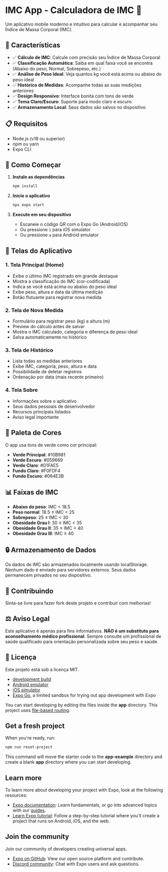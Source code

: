 # IMC App - Calculadora de IMC 📱

Um aplicativo mobile moderno e intuitivo para calcular e acompanhar seu Índice de Massa Corporal (IMC).

## 🌟 Características

- ✅ **Cálculo de IMC**: Calcule com precisão seu Índice de Massa Corporal
- ✅ **Classificação Automática**: Saiba em qual faixa você se encontra (Abaixo do peso, Normal, Sobrepeso, etc.)
- ✅ **Análise de Peso Ideal**: Veja quantos kg você está acima ou abaixo do peso ideal
- ✅ **Histórico de Medidas**: Acompanhe todas as suas medições anteriores
- ✅ **Design Responsivo**: Interface bonita com tons de verde
- ✅ **Tema Claro/Escuro**: Suporte para modo claro e escuro
- ✅ **Armazenamento Local**: Seus dados são salvos no dispositivo

## 📋 Requisitos

- Node.js (v18 ou superior)
- npm ou yarn
- Expo CLI

## 🚀 Como Começar

1. **Instale as dependências**

   ```bash
   npm install
   ```

2. **Inicie o aplicativo**

   ```bash
   npx expo start
   ```

3. **Execute em seu dispositivo**
   - Escaneie o código QR com o Expo Go (Android/iOS)
   - Ou pressione `i` para iOS simulator
   - Ou pressione `a` para Android emulator

## 📱 Telas do Aplicativo

### 1. Tela Principal (Home)
- Exibe o último IMC registrado em grande destaque
- Mostra a classificação do IMC (cor-codificada)
- Indica se você está acima ou abaixo do peso ideal
- Exibe peso, altura e data da última medição
- Botão flutuante para registrar nova medida

### 2. Tela de Nova Medida
- Formulário para registrar peso (kg) e altura (m)
- Preview do cálculo antes de salvar
- Mostra o IMC calculado, categoria e diferença de peso ideal
- Salva automaticamente no histórico

### 3. Tela de Histórico
- Lista todas as medidas anteriores
- Exibe IMC, categoria, peso, altura e data
- Possibilidade de deletar registros
- Ordenação por data (mais recente primeiro)

### 4. Tela Sobre
- Informações sobre o aplicativo
- Seus dados pessoais de desenvolvedor
- Recursos principais listados
- Aviso legal importante

## 🎨 Paleta de Cores

O app usa tons de verde como cor principal:
- **Verde Principal**: #10B981
- **Verde Escuro**: #059669
- **Verde Claro**: #D1FAE5
- **Fundo Claro**: #F0FDF4
- **Fundo Escuro**: #064E3B

## 📊 Faixas de IMC

- **Abaixo do peso**: IMC < 18.5
- **Peso normal**: 18.5 ≤ IMC < 25
- **Sobrepeso**: 25 ≤ IMC < 30
- **Obesidade Grau I**: 30 ≤ IMC < 35
- **Obesidade Grau II**: 35 ≤ IMC < 40
- **Obesidade Grau III**: IMC ≥ 40

## 🔒 Armazenamento de Dados

Os dados de IMC são armazenados localmente usando localStorage. Nenhum dado é enviado para servidores externos. Seus dados permanecem privados no seu dispositivo.

## 🤝 Contribuindo

Sinta-se livre para fazer fork deste projeto e contribuir com melhorias!

## ⚖️ Aviso Legal

Este aplicativo é apenas para fins informativos. **NÃO é um substituto para aconselhamento médico profissional**. Sempre consulte um profissional de saúde qualificado para orientação personalizada sobre seu peso e saúde.

## 📄 Licença

Este projeto está sob a licença MIT.

- [development build](https://docs.expo.dev/develop/development-builds/introduction/)
- [Android emulator](https://docs.expo.dev/workflow/android-studio-emulator/)
- [iOS simulator](https://docs.expo.dev/workflow/ios-simulator/)
- [Expo Go](https://expo.dev/go), a limited sandbox for trying out app development with Expo

You can start developing by editing the files inside the **app** directory. This project uses [file-based routing](https://docs.expo.dev/router/introduction).

## Get a fresh project

When you're ready, run:

```bash
npm run reset-project
```

This command will move the starter code to the **app-example** directory and create a blank **app** directory where you can start developing.

## Learn more

To learn more about developing your project with Expo, look at the following resources:

- [Expo documentation](https://docs.expo.dev/): Learn fundamentals, or go into advanced topics with our [guides](https://docs.expo.dev/guides).
- [Learn Expo tutorial](https://docs.expo.dev/tutorial/introduction/): Follow a step-by-step tutorial where you'll create a project that runs on Android, iOS, and the web.

## Join the community

Join our community of developers creating universal apps.

- [Expo on GitHub](https://github.com/expo/expo): View our open source platform and contribute.
- [Discord community](https://chat.expo.dev): Chat with Expo users and ask questions.
